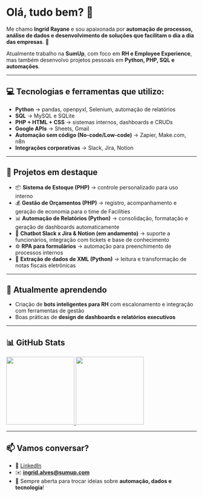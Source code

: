 # Olá, tudo bem? 👋  

Me chamo **Ingrid Rayane** e sou apaixonada por **automação de processos, análise de dados e desenvolvimento de soluções que facilitam o dia a dia das empresas**. 🚀  

Atualmente trabalho na **SumUp**, com foco em **RH e Employee Experience**, mas também desenvolvo projetos pessoais em **Python, PHP, SQL e automações**.  

---

## 💻 Tecnologias e ferramentas que utilizo:
- **Python** → pandas, openpyxl, Selenium, automação de relatórios  
- **SQL** → MySQL e SQLite  
- **PHP + HTML + CSS** → sistemas internos, dashboards e CRUDs  
- **Google APIs** → Sheets, Gmail  
- **Automação sem código (No-code/Low-code)** → Zapier, Make.com, n8n  
- **Integrações corporativas** → Slack, Jira, Notion  

---

## 🔭 Projetos em destaque
- 📦 **Sistema de Estoque (PHP)** → controle personalizado para uso interno  
- 💰 **Gestão de Orçamentos (PHP)** → registro, acompanhamento e geração de economia para o time de Facilities  
- 📊 **Automação de Relatórios (Python)** → consolidação, formatação e geração de dashboards automaticamente  
- 🤖 **Chatbot Slack x Jira & Notion (em andamento)** → suporte a funcionários, integração com tickets e base de conhecimento  
- ⚙️ **RPA para formulários** → automação para preenchimento de processos internos  
- 📂 **Extração de dados de XML (Python)** → leitura e transformação de notas fiscais eletrônicas  

---

## 🌱 Atualmente aprendendo
- Criação de **bots inteligentes para RH** com escalonamento e integração com ferramentas de gestão  
- Boas práticas de **design de dashboards e relatórios executivos**  

---

## 📊 GitHub Stats
<div>
  <a href="https://github.com/ingridrayane1998">
    <img loading="lazy" height="180em" src="https://github-readme-stats.vercel.app/api/top-langs/?username=ingridrayane1998&layout=compact&langs_count=7&theme=dracula"/>
    <img loading="lazy" height="180em" src="https://github-readme-stats.vercel.app/api?username=ingridrayane1998&show_icons=true&theme=dracula&include_all_commits=true&count_private=true"/>
  </a>
</div>  

---

## 📫 Vamos conversar?
- 💼 [LinkedIn](https://www.linkedin.com/in/ingridrayane)  
- ✉️ **ingrid.alves@sumup.com**  
- 🚀 Sempre aberta para trocar ideias sobre **automação, dados e tecnologia**!  
